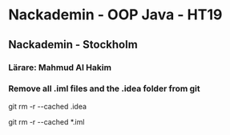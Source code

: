 # Nackademin - OOP Java - HT19
## Nackademin - Stockholm
### Lärare: Mahmud Al Hakim


### Remove all .iml files and the .idea folder from git
  git rm -r --cached .idea
  
  git rm -r --cached *.iml

